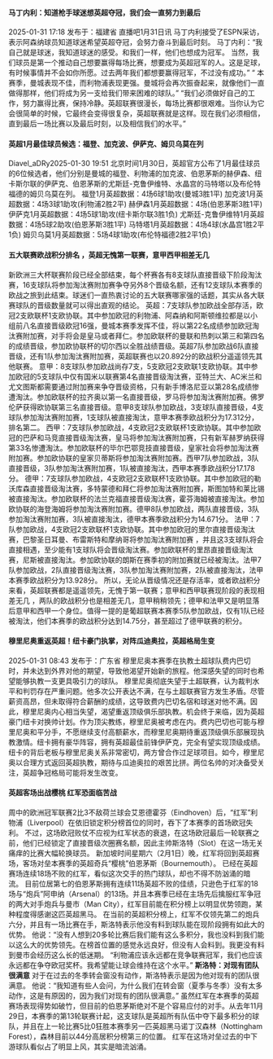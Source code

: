 #### 马丁内利：知道枪手球迷想英超夺冠，我们会一直努力到最后 
2025-01-31 17:18 发布于：福建省
直播吧1月31日讯 马丁内利接受了ESPN采访，表示阿森纳球员知道球迷希望英超夺冠，会努力奋斗到最后时刻。
马丁内利：“我自己就是球迷，我知道球迷的感受。和我们一样，他们也想成为冠军。
当然，我们球员是第一个推动自己想要赢得每场比赛，想要成为英超冠军的人。这是足球，有时候事情并不会如你所愿。过去两年我们都想要赢得冠军，不过没有成功。”
“ 本赛季，曼城表现不佳，而利物浦表现更强。曼城将会再次振奋起来，就像他们一直做得那样，他们将成为另一支给我们带来困难的球队。”
“我们必须做好自己的工作，努力赢得比赛，保持冷静。英超联赛很漫长，每场比赛都很艰难。当你认为它会很简单的时候，它最终会变得很复杂，英超联赛就是这样。现在我们必须相信，直到最后一场比赛以及最后时刻，以及相信我们的水平。”

#### 英超1月最佳球员候选：福登、加克波、伊萨克、姆贝乌莫在列
Diavel_aDRy2025-01-30 19:51
北京时间1月30日，英超官方公布了1月最佳球员的6位候选者，他们分别是曼城的福登、利物浦的加克波、伯恩茅斯的赫伊森、纽卡斯尔联的伊萨克、伯恩茅斯的尤斯廷-克鲁伊维特、水晶宫的马特塔以及布伦特福德的姆贝乌莫在列。
福登1月英超数据：4场6球1助攻(曼城3胜1平)
加克波1月英超数据：4场3球1助攻(利物浦2胜2平)
赫伊森1月英超数据：4场(伯恩茅斯3胜1平)
伊萨克1月英超数据：4场5球1助攻(纽卡斯尔联3胜1负)
尤斯廷-克鲁伊维特1月英超数据：4场5球2助攻(伯恩茅斯3胜1平)
马特塔1月英超数据：4场4球(水晶宫1胜2平1负)
姆贝乌莫1月英超数据：5场4球1助攻(布伦特福德2胜2平1负)

#### 五大联赛欧战积分排名 ，英超无愧第一联赛，意甲西甲相差无几
新欧洲三大杯联赛阶段已经全部结束，每个杯赛各有8支球队直接晋级下阶段淘汰赛，16支球队将参加淘汰赛附加赛争夺另外8个晋级名额，还有12支球队本赛季的欧战之旅到此结束。球迷们一直热衷讨论的五大联赛哪家强的话题，其实从各大联赛球队的晋级数量就可以得出直观的结论。
英超：7支球队参加欧战全部存活，欧冠2支欧联杯1支欧协联。其中参加欧冠的利物浦、阿森纳和阿斯顿维拉都是以小组前八名直接晋级欧冠16强，曼城本赛季发挥不佳，将以第22名成绩参加欧冠淘汰赛附加赛，对手将会是皇马或者拜仁。参加欧联杯的曼联和热刺以第三和第四名的成绩晋级，参加欧协联杯的切尔西以全胜战绩晋级。英超7队参加欧战6队直接晋级，还有1队参加淘汰赛附加赛，英超联赛也以20.892分的欧战积分遥遥领先其他联赛。
意甲：8支球队参加欧战尚存7支，5支欧冠2支欧联1支欧协联。其中参加欧冠的5支球队中仅有国米以联赛第4名直接晋级淘汰赛，亚特兰大、AC米兰和尤文图斯都需要通过附加赛来争夺晋级资格，只有新手博洛尼亚以第28名成绩惨遭淘汰。参加欧联杯的拉齐奥以第一名直接晋级，罗马将参加淘汰赛附加赛。佛罗伦萨获得欧协联第三名直接晋级。意甲8支球队参加欧战，3支球队直接晋级，4支球队参加淘汰赛附加赛，1支球队被直接淘汰，意甲本赛季欧战积分为17.312分，排名第二。
西甲：7支球队参加欧战，4支欧冠2支欧联杯1支欧协联。其中参加欧冠的巴萨和马竞直接晋级淘汰赛，皇马将参加淘汰赛附加赛，只有新军赫罗纳获得第33名惨遭淘汰。参加欧联杯的毕尔巴鄂竞技直接晋级，皇家社会将参加淘汰赛附加赛。参加欧协联的皇家贝蒂斯将参加淘汰赛附加赛。西甲7队参加欧战，3队直接晋级，3队参加淘汰赛附加赛，1队被直接淘汰，西甲本赛季欧战积分17.178分。
德甲：7支球队参加欧战，4支欧冠2支欧联杯1支欧协联。其中参加欧冠的勒沃库森直接晋级淘汰赛，多特蒙德和拜仁将参加淘汰赛附加赛，斯图加特和莱比锡被直接淘汰。参加欧联杯的法兰克福直接晋级淘汰赛，霍芬海姆被直接淘汰。参加欧协联的海登海姆将参加淘汰赛附加赛。德甲8队参加欧战，两队直接晋级，3队参加淘汰赛附加赛，3队被直接淘汰，德甲本赛季欧战积分为14.671分。
法甲：7队参加欧战，4支欧冠2支欧联杯1支欧协联。其中参加欧冠的里尔直接晋级淘汰赛，巴黎圣日耳曼、布雷斯特和摩纳哥将参加淘汰赛附加赛 ，并且这3支球队将会直接相遇，至少能有1支球队将会晋级淘汰赛。参加欧联杯的里昂直接晋级淘汰赛，尼斯被直接淘汰。参加欧协联的朗斯在赛季初的附加赛就已经被淘汰。法甲7队参加欧战，2队直接晋级淘汰赛，3队参加淘汰赛附加赛，2队被直接淘汰，法甲本赛季欧战积分为13.928分。
所以，无论从晋级情况还是存活率，或者欧战积分来看，英超联赛都是遥遥领先，无愧于第一联赛；意甲和西甲联赛现阶段的表现相差无几 ，两队的欧战积分也是相差无几，意甲稍稍领先；德甲和法甲又是明显落后意甲和西甲一个身位。值得一提的是葡超联赛本赛季5队参加欧战，仅有1队已经被淘汰，他们本赛季的欧战积分达到14.75分，甚至超过了德甲联赛的积分。

#### 穆里尼奥重返英超！纽卡豪门执掌，对阵瓜迪奥拉，英超格局生变 
2025-01-31 08:43 发布于：广东省
穆里尼奥本赛季在执教土超球队费内巴切时，并未达到外界对他的期望，导致他渴望开始新的旅程。他深感失望的同时也希望能够执教一支更具吸引力的球队。
穆里尼奥彻底失望于土超联赛，认为裁判水平和判罚存在严重问题。他多次公开表达不满，在与土超联赛官方发生矛盾。尽管薪资高昂，但未取得符合薪酬的成绩，这导致费内巴切名宿和球迷对他不满。因此，穆里尼奥内心相当失望，渴望重返顶级俱乐部执教。机会终于来临，因为英超豪门纽卡对换帅计划。作为顶尖教练，穆里尼奥被考虑在内。费内巴切也可能与穆里尼奥和平分手，不愿继续支付高额薪水，而穆里尼奥期待重返顶级俱乐部展现执教激情。纽卡拥有豪华阵容，拥有英超最佳前锋伊萨克，完全有望实现顶级成绩。
纽卡的背后老板与穆里尼奥关系非常密切，两方曾合作过足球项目。如今，穆里尼奥以合理方式返回英超执教，期待与瓜迪奥拉的艰苦比拼。两位名帅的对决备受关注，英超争冠格局可能将发生改变。

#### 英超客场出战樱桃 红军恐面临苦战
周中的欧洲冠军联赛2比3不敌荷兰球会艾恩德霍芬（Eindhoven）后，“红军”利物浦（Liverpool）在依旧锁定积分榜首位的同时，吞下了本赛季的首场欧冠失利。
不过，这场欧冠败仗不应视为红军状态的衰退，在这场欧冠最后一轮联赛之前，他们已经锁定了直接晋级次圈赛名额，因此主帅斯洛特（Slot）在这一场无关痛痒的比赛大幅轮换球员。
新加坡时间星期六（2月1日）晚，红军将回到英超赛场，客场对垒本赛季的英超奇兵“樱桃”伯恩茅斯（Bournemouth）。
已经在英超赛场连续18场不败的红军，看似这次交手的热门球队，却也不得不防汹涌的暗流。
目前位居第七的伯恩茅斯拥有连续11场英超不败的佳绩，只逊色于红军的18场与“炮兵”阿申纳（Arsenal）的13场。并且本赛季已经在主场先后擒服红军争冠的两大对手炮兵与曼市（Man City），红军目前能在积分榜上以明显优势领跑，某种程度得感谢这匹英超黑马。
在当前的英超积分榜上，红军不仅领先第二的炮兵六分，并且有一场比赛在手，斯洛特表示他没有料到球队能在现阶段拥有如此大的优势。
他说：“没有人想到20多轮比赛后我们能有这么多积分，我也没料到我们能以这么大的优势领先。在榜首位置的感觉永远良好，但没有人会料到。我更没有料到曼市会经历这么长的低迷期。
“利物浦应该永远都在竞争联赛冠军，我们也应该永远都在争夺欧冠奖杯。我希望能让球会维持在这个水平。”
**斯洛特：对现有团队很满意**
对于在过去的冬季转会窗没有动作，斯洛特表示是因为他对现有的团队很满意。
他说：“我知道有些人会问，为什么我们在转会窗（夏季与冬季）没有太多动作，这是有原因的，因为我们对现有的团队很满意。”
虽然红军在本赛季的英超赛场表现得势如破竹，但目前的伯恩茅斯绝对不是个容易应付的对手。从去年11月29日，本赛季的第13轮联赛计起，这支球队是英超所有队伍中夺下最多积分的球队，并且在上一轮比赛5比0狂胜本赛季另一匹英超黑马诺丁汉森林（Nottingham Forest），森林目前以44分高居积分榜第三的位置。
红军在这场对垒过去的中下游球队看似占了明显上风，其实是暗流汹涌。
